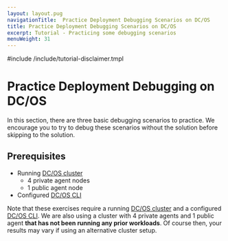 ```yaml
---
layout: layout.pug
navigationTitle:  Practice Deployment Debugging Scenarios on DC/OS
title: Practice Deployment Debugging Scenarios on DC/OS
excerpt: Tutorial - Practicing some debugging scenarios
menuWeight: 31
---
```

#include /include/tutorial-disclaimer.tmpl

<a name=hands-on></a>

# Practice Deployment Debugging on DC/OS

In this section, there are three basic debugging scenarios to practice. We encourage you to try to debug these scenarios without the solution before skipping to the solution.

## Prerequisites

- Running [DC/OS cluster](/mesosphere/dcos/1.12/installing/)
    - 4 private agent nodes
    - 1 public agent node
- Configured [DC/OS CLI](/mesosphere/dcos/1.12/cli/install/)

Note that these exercises require a running [DC/OS cluster](/mesosphere/dcos/1.12/installing/) and a configured [DC/OS CLI](/mesosphere/dcos/1.12/cli/install/). We are also using a cluster with 4 private agents and 1 public agent **that has not been running any prior workloads**. Of course then, your results may vary if using an alternative cluster setup.

